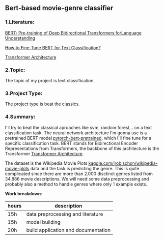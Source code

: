 ## **Bert-based movie-genre classifier**

### **1.Literature**:

[BERT: Pre-training of Deep Bidirectional Transformers forLanguage Understanding](https://arxiv.org/pdf/1810.04805.pdf%E3%80%91)

[How to Fine-Tune BERT for Text Classification?](https://arxiv.org/pdf/1905.05583.pdf)

[Transformer Architecture](https://arxiv.org/pdf/1706.03762.pdf)

### **2.Topic**: 
The topic of my project is text classification.


### **3.Project Type**:
The project type is beat the classics.


### **4.Summary**:
I'll try to beat the classical aproaches like svm, random forest,.. on a text classification task. The neural network architecture I'm gonna use is a pretrained BERT model [pytorch-bert-pretrained](https://pypi.org/project/pytorch-pretrained-bert/), which I'll fine tune for a specific classification task. 
BERT stands for Bidirectional Encoder Representations from Transformers, the backbone of this architecture is the Transformer [Transformer Architecture](https://arxiv.org/pdf/1706.03762.pdf).

The dataset is the Wikipedia Movie Plots [kaggle.com/jrobischon/wikipedia-movie-plots](https://www.kaggle.com/jrobischon/wikipedia-movie-plots) data and the task is predicting the genre. This is quite complicated since there are more than 2.000 disctinct genres listed from 34,886 movie descriptions. We will need some data preprocessing and probably also a method to handle genres where only 1 example exists.


**Work breakdown**:

| hours | description |
| --- | ----------- |
| 15h | data preprocessing and literature |
| 15h | model building |
| 20h | build application and documentation |